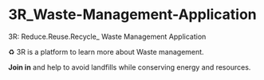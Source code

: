 
# 3R_Waste-Management-Application
3R: Reduce.Reuse.Recycle_ Waste Management Application

♻ 3R is a platform to learn more about Waste management.             

<b>Join in</b> and help to avoid landfills while conserving energy and resources.
